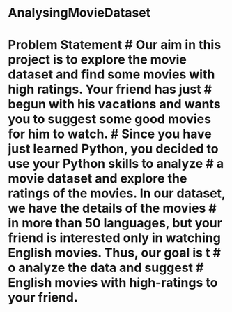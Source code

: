 # AnalysingMovieDataset
# Problem Statement  # Our aim in this project is to explore the movie dataset and find some movies with high ratings. Your friend has just # begun with his vacations and wants you to suggest some good movies for him to watch.  # Since you have just learned Python, you decided to use your Python skills to analyze # a movie dataset and explore the ratings of the movies. In our dataset, we have the details of the movies  # in more than 50 languages, but your friend is interested only in watching English movies. Thus, our goal is t # o analyze the data and suggest # English movies with high-ratings to your friend.
